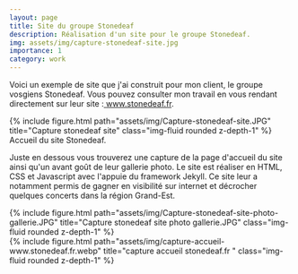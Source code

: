```yaml
---
layout: page
title: Site du groupe Stonedeaf
description: Réalisation d'un site pour le groupe Stonedeaf.
img: assets/img/capture-stonedeaf-site.jpg
importance: 1
category: work
---
```


Voici un exemple de site que j'ai construit pour mon client, le groupe vosgiens Stonedeaf. Vous pouvez consulter mon travail en vous rendant directement sur leur site :<a href='www.stonedeaf.fr'> www.stonedeaf.fr</a>.

<div class="row">
    <div class="col-sm mt-3 mt-md-0">
        {% include figure.html path="assets/img/Capture-stonedeaf-site.JPG" title="Capture stonedeaf site" class="img-fluid rounded z-depth-1" %}
    </div>
</div>
<div class="caption">
    Accueil du site Stonedeaf.
</div>

Juste en dessous vous trouverez une capture de la page d'accueil du site ainsi qu'un avant goût de leur gallerie photo. Le site est réaliser en HTML, CSS et Javascript avec l'appuie du framework Jekyll. Ce site leur a notamment permis de gagner en visibilité sur internet et décrocher quelques concerts dans la région Grand-Est. 


<div class="row justify-content-sm-center">
    <div class="col-sm-8 mt-3 mt-md-0">
        {% include figure.html path="assets/img/Capture-stonedeaf-site-photo-gallerie.JPG" title="Capture stonedeaf site photo gallerie.JPG" class="img-fluid rounded z-depth-1" %}
    </div>
    <div class="col-sm-4 mt-3 mt-md-0">
        {% include figure.html path="assets/img/capture-accueil-www.stonedeaf.fr.webp" title="capture accueil stonedeaf.fr " class="img-fluid rounded z-depth-1" %}
    </div>
</div>

